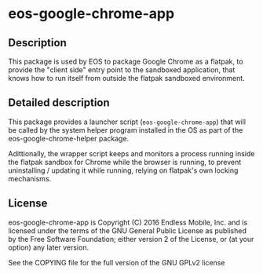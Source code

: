 # eos-google-chrome-app

## Description

This package is used by EOS to package Google Chrome as a flatpak, to provide
the "client side" entry point to the sandboxed application, that knows how
to run itself from outside the flatpak sandboxed environment.

## Detailed description

This package provides a launcher script (`eos-google-chrome-app`) that will
be called by the system helper program installed in the OS as part of the
eos-google-chrome-helper package.

Adittionally, the wrapper script keeps and monitors a process running inside the flatpak
sandbox for Chrome while the browser is running, to prevent uninstalling / updating
it while running, relying on flatpak's own locking mechanisms.

## License

eos-google-chrome-app is Copyright (C) 2016 Endless Mobile, Inc. and
is licensed under the terms of the GNU General Public License as
published by the Free Software Foundation; either version 2 of
the License, or (at your option) any later version.

See the COPYING file for the full version of the GNU GPLv2 license
